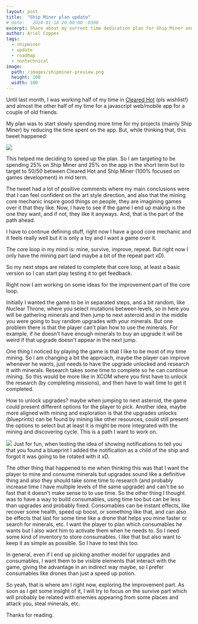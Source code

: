 ```yaml
---
layout: post
title:  "Ship Miner plan update"
# date:   2024-01-18 20:00:00 -0300
excerpt: Share about my current time dedication plan for Ship Miner and also what to I am going to focus right now.
author: Ariel Coppes
tags:
  - shipminer
  - update
  - roadmap
  - nontechnical
image:
  path: /images/shipminer-preview.png
  height: 100
  width: 100
---
```


<!--
{{page.excerpt}}
-->

Until last month, I was working half of my time in [Cleared Hot](https://store.steampowered.com/app/1710820/Cleared_Hot/) (pls wishlist!) and almost the other half of my time for a javascript web/mobile app for a couple of old friends. 

My plan was to start slowly spending more time for my projects (mainly Ship Miner) by reducing the time spent on the app. But, while thinking that, this tweet happened:

<div class="post-image">
    <a href="https://x.com/arielsan/status/1789789080370258069" target="_blank"><img src="/assets/moonminer/shipminer-besttweet-2024_01.png" /></a>
</div>

This helped me deciding to speed up the plan. So I am targeting to be spending 25% on Ship Miner and 25% on the app in the short term but to target to 50/50 between Cleared Hot and Ship Miner (100% focused on games development) in mid term.

The tweet had a lot of positive comments where my main conclusions were that I can feel confident on the art style direction, and also that the mining core mechanic inspire good things on people, they are imagining games over it that they like. Now, I have to see if the game I end up making is the one they want, and if not, they like it anyways. And, that is the part of the path ahead. 

I have to continue defining stuff, right now I have a good core mechanic and it feels really well but it is only a toy and I want a game over it. 

The core loop in my mind is: mine, survive, improve, repeat. But right now I only have the mining part (and maybe a bit of the repeat part xD).

So my next steps are related to complete that core loop, at least a basic version so I can start play testing it to get feedback. 

Right now I am working on some ideas for the improvement part of the core loop. 

Initially I wanted the game to be in separated steps, and a bit random, like Nuclear Throne, where you select mutations between levels, so in here you will be gathering minerals and then jump to next asteroid and in the middle you were going to buy random upgrades with your minerals. But one problem there is that the player can't plan how to use the minerals. For example, if he doesn't have enough minerals to buy an upgrade it will be weird if that upgrade doesn't appear in the next jump.

One thing I noticed by playing the game is that I like to be most of my time mining. So I am changing a bit the approach, maybe the player can improve whenever he wants, just needs to have the upgrade unlocked and research it with minerals. Research takes some time to complete so he can continue mining. So this would be more like in XCOM where you first have to unlock the research (by completing missions), and then have to wait time to get it completed.

How to unlock upgrades? maybe when jumping to next asteroid, the game could present different options for the player to pick. Another idea, maybe more aligned with mining and exploration is that the upgrades unlocks (blueprints) can be found by mining like other resources, could still present the options to select but at least it is might be more integrated with the mining and discovering cycle. This is a path I want to work on.

<div class="post-image">
    <img src="/assets/moonminer/blueprint-found-ups.gif" />
    <span>Just for fun, when testing the idea of showing notifications to tell you that you found a blueprint I added the notification as a child of the ship and forgot it was going to be rotated with it xD.</span>
</div>

The other thing that happened to me when thinking this was that I want the player to mine and consume minerals but upgrades sound like a definitive thing and also they should take some time to research (and probably increase time I have multiple levels of the same upgrade) and can't be so fast that it doesn't make sense to to use time. So the other thing I thought was to have a way to build consumables, using time too but can be less than upgrades and probably fixed. Consumables can be instant effects, like recover some health, speed up boost, or something like that, and can also be effects that last for some time like a drone that helps you mine faster or search for minerals, etc. I want the player to plan which consumables he wants but I also want him to activate them when he needs to. So I need some kind of inventory to store consumables. I like that but also want to keep it as simple as possible. So I have to test this too.

In general, even if I end up picking another model for upgrades and consumables, I want them to be visible elements that interact with the game, giving the advantage in an indirect way maybe, so I prefer consumables like drones than just a speed up potion. 

So yeah, that is where am I right now, exploring the improvement part. As soon as I get some insight of it, I will try to focus on the survive part which will probably be related with enemies appearing from some places and attack you, steal minerals, etc.

Thanks for reading.
